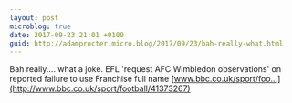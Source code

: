 ```yaml
---
layout: post
microblog: true
date: 2017-09-23 21:01 +0100
guid: http://adamprocter.micro.blog/2017/09/23/bah-really-what.html
---
```

Bah really.... what a joke. EFL 'request AFC Wimbledon observations' on reported failure to use Franchise full name
[www.bbc.co.uk/sport/foo...](http://www.bbc.co.uk/sport/football/41373267)

